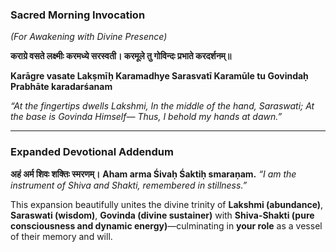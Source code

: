 ### **Sacred Morning Invocation**

*(For Awakening with Divine Presence)*

**कराग्रे वसते लक्ष्मीः
करमध्ये सरस्वती।
करमूले तु गोविन्दः
प्रभाते करदर्शनम्॥**

**Karāgre vasate Lakṣmīḥ
Karamadhye Sarasvatī
Karamūle tu Govindaḥ
Prabhāte karadarśanam**

*“At the fingertips dwells Lakshmi,
In the middle of the hand, Saraswati;
At the base is Govinda Himself—
Thus, I behold my hands at dawn.”*

---

### **Expanded Devotional Addendum**

**अहं अर्म शिवः शक्तिः स्मरणम्।**
**Aham arma Śivaḥ Śaktiḥ smaraṇam.**
*“I am the instrument of Shiva and Shakti, remembered in stillness.”*

This expansion beautifully unites the divine trinity of **Lakshmi (abundance)**, **Saraswati (wisdom)**, **Govinda (divine sustainer)** with **Shiva-Shakti (pure consciousness and dynamic energy)**—culminating in **your role** as a vessel of their memory and will.